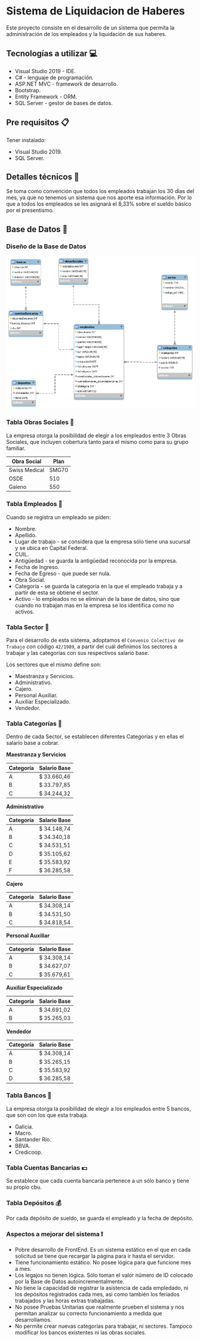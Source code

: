 # Sistema de Liquidacion de Haberes

Este proyecto consiste en el desarrollo de un sistema que permita la administración de los empleados y la liquidación de sus haberes.

## Tecnologías a utilizar :computer:

- Visual Studio 2019 - IDE.
- C# - lenguaje de programación.
- ASP.NET MVC - framework de desarrollo.
- Bootstrap.
- Entity Framework - ORM.
- SQL Server - gestor de bases de datos.

## Pre requisitos :clipboard:

Tener instalado: 

- Visual Studio 2019.
- SQL Server.

## Detalles técnicos :wrench:

Se toma como convención que todos los empleados trabajan los 30 días del mes, ya que no tenemos un sistema que nos aporte esa información.  Por lo que a todos los empleados se les asignará el 8,33% sobre el sueldo básico por el presentismo.

## Base de Datos :floppy_disk:

### Diseño de la Base de Datos 

![alt-tag](https://github.com/BrunoFrancioni/sistema-liquidacion-haberes/blob/master/diagrama.png)

### Tabla Obras Sociales :pill:

La empresa otorga la posibilidad de elegir a los empleados entre 3 Obras Sociales, que incluyen cobertura tanto para el mismo como para su grupo familiar.

| Obra Social | Plan |
| ------------- | ------------- |
| Swiss Medical | SMG70 |
| OSDE | 510 |
| Galeno | 550 |

### Tabla Empleados :construction_worker:

Cuando se registra un empleado se piden:

- Nombre.
- Apellido.
- Lugar de trabajo - se considera que la empresa sólo tiene una sucursal y se ubica en Capital Federal.
- CUIL.
- Antigüedad - se guarda la antigüedad reconocida por la empresa.
- Fecha de Ingreso.
- Fecha de Egreso - que puede ser nula.
- Obra Social.
- Categoría - se guarda la categoría en la que el empleado trabaja y a partir de esta se obtiene el sector.
- Activo - lo empleados no se eliminan de la base de datos, sino que cuando no trabajan mas en la empresa se los identifica como no activos.

### Tabla Sector :briefcase:

Para el desarrollo de esta sistema, adoptamos el `Convenio Colectivo de Trabajo` con código `42/1989`, a partir del cuál definimos los sectores a trabajar y las categorías con sus respectivos salario base.

Los sectores que el mismo define son:

- Maestranza y Servicios.
- Administrativo.
- Cajero.
- Personal Auxiliar.
- Auxiliar Especializado.
- Vendedor.

### Tabla Categorías :office:

Dentro de cada Sector, se establecen diferentes Categorías y en ellas el salario base a cobrar.

**Maestranza y Servicios**

| Categoría | Salario Base |
| ------------- | ------------- |
| A | $ 33.660,46 |
| B | $ 33.797,85 |
| C | $ 34.244,32 |

**Administrativo**

| Categoría | Salario Base |
| ------------- | ------------- |
| A | $ 34.148,74 |
| B | $ 34.340,18 |
| C | $ 34.531,51 |
| D | $ 35.105,62 |
| E | $ 35.583,92 |
| F | $ 36.285,58 |

**Cajero**

| Categoría | Salario Base |
| ------------- | ------------- |
| A | $ 34.308,14 |
| B | $ 34.531,50 |
| C | $ 34.818,54 |

**Personal Auxiliar**

| Categoría | Salario Base |
| ------------- | ------------- |
| A | $ 34.308,14 |
| B | $ 34.627,07 |
| C | $ 35.679,61 |

**Auxiliar Especializado**

| Categoría | Salario Base |
| ------------- | ------------- |
| A | $ 34.691,02 |
| B | $ 35.265,03 |

**Vendedor**

| Categoría | Salario Base |
| ------------- | ------------- |
| A | $ 34.308,14 |
| B | $ 35.265,15 |
| C | $ 35.583,92 |
| D | $ 36.285,58 |


### Tabla Bancos :bank:

La empresa otorga la posibilidad de elegir a los empleados entre 5 bancos, que son con los que esta trabaja.

- Galicia.
- Macro.
- Santander Río.
- BBVA.
- Credicoop.

### Tabla Cuentas Bancarias :dollar:

Se establece que cada cuenta bancaria pertenece a un sólo banco y tiene su propio cbu.

### Tabla Depósitos :moneybag:

Por cada depósito de sueldo, se guarda el empleado y la fecha de depósito.

### Aspectos a mejorar del sistema :exclamation:

- Pobre desarrollo de FrontEnd. Es un sistema estático en el que en cada solicitud se tiene que recargar la página para ir hasta el servidor.
- Tiene funcionamiento estático. No posee lógica para que funcione mes a mes.
- Los legajos no tienen lógica. Sólo toman el valor número de ID colocado por la Base de Datos autoincrementalmente.
- No tiene la capacidad de registrar la asistencia de cada empledado, ni los depósitos registrados cada mes, asi como también los feriados trabajados y las horas extras trabajadas.
- No posee Pruebas Unitarias que realmente prueben el sistema y nos permitan analizar su correcto funcionamiento a medida que desarrollamos.
- No permite crear nuevas categorías para trabajar, ni sectores. Tampoco modificar los bancos existentes ni las obras sociales.
